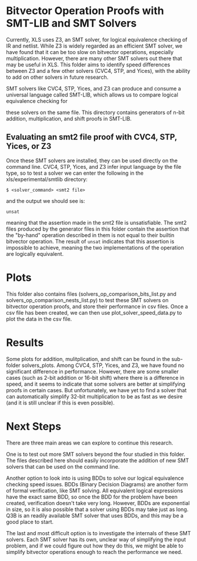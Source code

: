 # Bitvector Operation Proofs with SMT-LIB and SMT Solvers

Currently, XLS uses Z3, an SMT solver, for logical equivalence checking of IR
and netlist. While Z3 is widely regarded as an efficient SMT solver, we have
found that it can be too slow on bitvector operations, especially
multiplication. However, there are many other SMT solvers out there that may
be useful in XLS. This folder aims to identify speed differences between 
Z3 and a few other solvers (CVC4, STP, and Yices), with the ability to add 
on other solvers in future research. 

SMT solvers like CVC4, STP, Yices, and Z3 can produce and consume a universal language
called SMT-LIB, which allows us to compare logical equivalence checking for

these solvers on the same file. This directory contains generators of n-bit
addition, multiplication, and shift proofs in SMT-LIB.  

## Evaluating an smt2 file proof with CVC4, STP, Yices, or Z3

Once these SMT solvers are installed, they can be used directly on the command line.
CVC4, STP, Yices, and Z3 infer input language by the file type, so to test a
solver we can enter the following in the xls/experimental/smtlib directory:


```
$ <solver_command> <smt2 file>
```

and the output we should see is:

```
unsat
```

meaning that the assertion made in the smt2 file is unsatisfiable. The smt2 files
produced by the generator files in this folder contain the assertion that the "by-hand"
operation described in them is not equal to their builtin bitvector operation. The 
result of ``unsat`` indicates that this assertion is impossible to achieve, meaning 
the two implementations of the operation are logically equivalent. 

# Plots

This folder also contains files (solvers\_op\_comparison\_bits\_list.py and 
solvers\_op\_comparison\_nests\_list.py) to test these SMT solvers on bitvector
operation proofs, and store their performance in csv files. Once a csv file has
been created, we can then use plot\_solver\_speed\_data.py to plot the data in
the csv file. 

# Results

Some plots for addition, mulitplication, and shift can be found in the
sub-folder solvers\_plots. Among CVC4, STP, Yices, and Z3, we have found no
significant difference in performance. However, there are some smaller cases
(such as 2-bit addition or 16-bit shift) where there is a difference in speed,
and it seems to indicate that some solvers are better at simplifying proofs in
certain cases. But unfortunately, we have yet to find a solver that can 
automatically simplify 32-bit multiplication to be as fast as we desire (and it 
is still unclear if this is even possible). 

# Next Steps

There are three main areas we can explore to continue this research. 

One is to test out more SMT solvers beyond the four studied in this folder. The files 
described here should easily incorporate the addition of new SMT solvers that
can be used on the command line. 

Another option to look into is using BDDs to solve our logical equivalence
checking speed issues. BDDs (Binary Decision Diagrams) are another form of
formal verification, like SMT solving. All equivalent logical expressions have
the exact same BDD, so once the BDD for the problem have been created,
verification doesn't take very long. However, BDDs are exponential in size, so
it is also possible that a solver using BDDs may take just as long. Q3B is an 
readily available SMT solver that uses BDDs, and this may be a good place to 
start. 

The last and most difficult option is to investigate the internals of these SMT
solvers. Each SMT solver has its own, unclear way of simplifying the input 
problem, and if we could figure out how they do this, we might be able to 
simplify bitvector operations enough to reach the performance we need. 